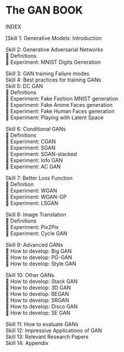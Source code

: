 # The GAN BOOK

INDEX

[Skill 1: Generative Models: Introduction <br>

Skill 2: Generative Adversarial Networks <br>
  	Definitions <br>
  	Experiment: MNIST Digits Generation <br>
  
Skill 3: GAN training Failure modes <br>
Skill 4: Best practices for training GANs <br>
Skill 5: DC GAN <br>
	Definitions <br>
	Experiment: Fake Fashion MNIST generation <br>
	Experiment: Fake Anime Faces generation <br>
	Experiment: Fake Human Faces generation <br>
	Experiment: Playing with Latent Space  <br>

Skill 6: Conditional GANs <br>
	Definitions <br>
	Experiment: CGAN <br>
	Experiment: SGAN <br>
	Experiment: SGAN-stacked <br>
	Experiment: Info GAN <br>
	Experiment: AC GAN <br>

Skill 7: Better Loss Function <br>
	Definition <br>
	Experiment: WGAN <br>
	Experiment: WGAN-GP <br>
	Experiment: LSGAN <br>

Skill 8: Image Translation <br>
	Definitions  <br>
	Experiment: Pix2Pix  <br>
	Experiment: Cycle GAN <br>

Skill 9: Advanced GANs <br>
	How to develop: Big GAN <br>
	How to develop: PG-GAN <br>
	How to develop: Style GAN <br>

Skill 10: Other GANs <br>
	How to develop: Stack GAN <br>
	How to develop: 3D GAN <br>
	How to develop: BEGAN <br>
	How to develop: SRGAN <br>
	How to develop: Disco GAN <br>
	How to develop: SE GAN <br>

Skill 11: How to evaluate GANs <br>
Skill 12: Impressive Applications of GAN <br>
Skill 13: Relevant Research Papers <br>
Skill 14: Appendix <br>

